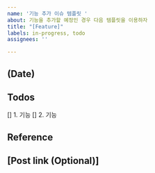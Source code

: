 ```yaml
---
name: '기능 추가 이슈 템플릿 '
about: 기능을 추가할 예정인 경우 다음 템플릿을 이용하자
title: "[Feature]"
labels: in-progress, todo
assignees: ''

---
```


## (Date)
## Todos 
[] 1. 기능
[] 2. 기능

## Reference

## [Post link (Optional)]
